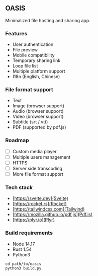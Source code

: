 ## OASIS

Minimalized file hosting and sharing app.

### Features

+ User authentication
+ File preview
+ Mobile compatibility
+ Temporary sharing link
+ Loop file list
+ Multiple platform support
+ I18n (English, Chinese)

### File format support

+ Text
+ Image (browser support)
+ Audio (browser support)
+ Video (browser support)
+ Subtitle (srt / vtt)
+ PDF (supported by pdf.js)

### Roadmap

+ [ ] Custom media player
+ [ ] Multiple users management
+ [ ] HTTPS
+ [ ] Server side transcoding
+ [ ] More file format support

### Tech stack

+ [https://svelte.dev](Svelte)
+ [https://rocket.rs](Rocket)
+ [https://tailwindcss.com](Tailwind)
+ [https://mozilla.github.io/pdf.js](Pdf.js)
+ [https://plyr.io](Plyr)

### Build requirements

+ Node 14.17
+ Rust 1.54
+ Python3

```
cd path/to/oasis
python3 build.py
```